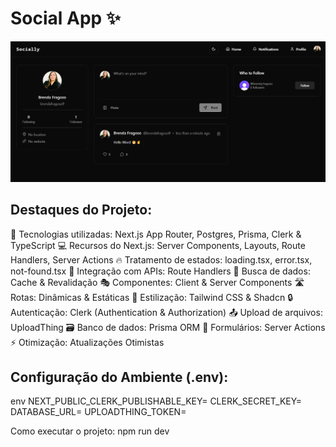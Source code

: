 <h1>Social App ✨</h1>

<img src="/public/screenshot-for-readme.png" alt="Preview da Aplicação">

<h2>Destaques do Projeto:</h2>

🚀 Tecnologias utilizadas: Next.js App Router, Postgres, Prisma, Clerk & TypeScript
💻 Recursos do Next.js: Server Components, Layouts, Route Handlers, Server Actions
🔥 Tratamento de estados: loading.tsx, error.tsx, not-found.tsx
📡 Integração com APIs: Route Handlers
🔄 Busca de dados: Cache & Revalidação
🎭 Componentes: Client & Server Components
🛣️ Rotas: Dinâmicas & Estáticas
🎨 Estilização: Tailwind CSS & Shadcn
🔒 Autenticação: Clerk (Authentication & Authorization)
📤 Upload de arquivos: UploadThing
🗃️ Banco de dados: Prisma ORM
🚀 Formulários: Server Actions
⚡ Otimização: Atualizações Otimistas

<h2>Configuração do Ambiente (.env):</h2>

env
NEXT_PUBLIC_CLERK_PUBLISHABLE_KEY=
CLERK_SECRET_KEY=
DATABASE_URL=
UPLOADTHING_TOKEN=


Como executar o projeto:
npm run dev
